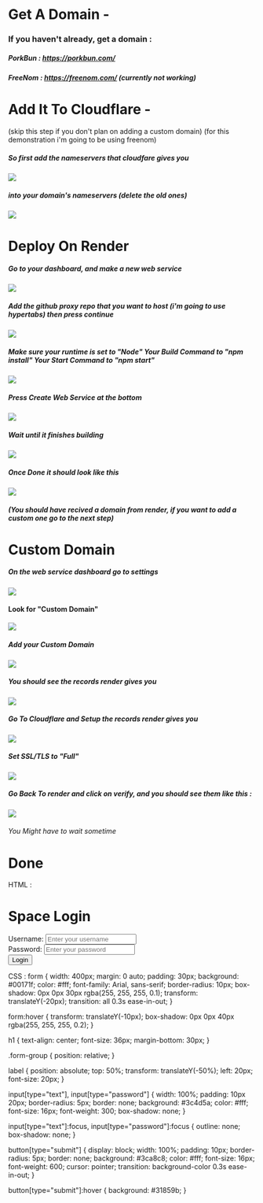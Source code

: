 # Get A Domain -
### If you haven't already, get a domain :
##### PorkBun : https://porkbun.com/
##### FreeNom : https://freenom.com/ (currently not working)

# Add It To Cloudflare -
(skip this step if you don't plan on adding a custom domain)
(for this demonstration i'm going to be using freenom)
##### So first add the nameservers that cloudfare gives you
![](https://github.com/TheNearEnd/How-To-Deploy-A-Proxy/blob/main/images/Screenshot%202023-03-03%207.09.26%20PM.png)
##### into your domain's nameservers (delete the old ones)
![](https://github.com/TheNearEnd/How-To-Deploy-A-Proxy/blob/main/images/Screenshot%202023-03-03%207.11.45%20PM.png)

# Deploy On Render
##### Go to your dashboard, and make a new web service
![](https://github.com/TheNearEnd/How-To-Deploy-A-Proxy/blob/main/images/Screenshot%202023-03-03%207.20.38%20PM.png)
##### Add the github proxy repo that you want to host (i'm going to use hypertabs) then press continue
![](https://github.com/TheNearEnd/How-To-Deploy-A-Proxy/blob/main/images/Screenshot%202023-03-03%207.26.07%20PM.png)
##### Make sure your runtime is set to "Node" Your Build Command to "npm install" Your Start Command to "npm start"
![](https://github.com/TheNearEnd/How-To-Deploy-A-Proxy/blob/main/images/Screenshot%202023-03-03%207.28.40%20PM.png)
##### Press Create Web Service at the bottom
![](https://github.com/TheNearEnd/How-To-Deploy-A-Proxy/blob/main/images/Screenshot%202023-03-03%207.31.40%20PM.png)
##### Wait until it finishes building
![](https://github.com/TheNearEnd/How-To-Deploy-A-Proxy/blob/main/images/Screenshot%202023-03-03%207.33.19%20PM.png)
##### Once Done it should look like this
![](https://github.com/TheNearEnd/How-To-Deploy-A-Proxy/blob/main/images/Screenshot%202023-03-03%207.36.59%20PM.png)
##### (You should have recived a domain from render, if you want to add a custom one go to the next step)
# Custom Domain
##### On the web service dashboard go to settings
![](https://github.com/TheNearEnd/How-To-Deploy-A-Proxy/blob/main/images/Screenshot%202023-03-04%2010.51.39%20AM.png)
#### Look for "Custom Domain"
![](https://github.com/TheNearEnd/How-To-Deploy-A-Proxy/blob/main/images/Screenshot%202023-03-04%2010.55.57%20AM.png)
##### Add your Custom Domain 
![](https://github.com/TheNearEnd/How-To-Deploy-A-Proxy/blob/main/images/Screenshot%202023-03-04%2010.57.33%20AM.png)
##### You should see the records render gives you
![](https://github.com/TheNearEnd/How-To-Deploy-A-Proxy/blob/main/images/Screenshot%202023-03-04%2010.58.18%20AM.png)
##### Go To Cloudflare and Setup the records render gives you
![](https://github.com/TheNearEnd/How-To-Deploy-A-Proxy/blob/main/images/Screenshot%202023-03-04%2010.59.33%20AM.png)
##### Set SSL/TLS to "Full"
![](https://github.com/TheNearEnd/How-To-Deploy-A-Proxy/blob/main/images/Screenshot%202023-03-04%2011.00.42%20AM.png)
##### Go Back To render and click on verify, and you should see them like this :
![](https://github.com/TheNearEnd/How-To-Deploy-A-Proxy/blob/main/images/Screenshot%202023-03-04%2011.04.01%20AM.png)
###### You Might have to wait sometime
# Done

HTML :
<form>
  <h1>Space Login</h1>
  <div class="form-group">
    <label for="username">Username:</label>
    <input type="text" id="username" name="username" placeholder="Enter your username">
  </div>
  <div class="form-group">
    <label for="password">Password:</label>
    <input type="password" id="password" name="password" placeholder="Enter your password">
  </div>
  <button type="submit">Login</button>
</form>

CSS :
form {
  width: 400px;
  margin: 0 auto;
  padding: 30px;
  background: #00171f;
  color: #fff;
  font-family: Arial, sans-serif;
  border-radius: 10px;
  box-shadow: 0px 0px 30px rgba(255, 255, 255, 0.1);
  transform: translateY(-20px);
  transition: all 0.3s ease-in-out;
}

form:hover {
  transform: translateY(-10px);
  box-shadow: 0px 0px 40px rgba(255, 255, 255, 0.2);
}

h1 {
  text-align: center;
  font-size: 36px;
  margin-bottom: 30px;
}

.form-group {
  position: relative;
}

label {
  position: absolute;
  top: 50%;
  transform: translateY(-50%);
  left: 20px;
  font-size: 20px;
}

input[type="text"], input[type="password"] {
  width: 100%;
  padding: 10px 20px;
  border-radius: 5px;
  border: none;
  background: #3c4d5a;
  color: #fff;
  font-size: 16px;
  font-weight: 300;
  box-shadow: none;
}

input[type="text"]:focus, input[type="password"]:focus {
  outline: none;
  box-shadow: none;
}

button[type="submit"] {
  display: block;
  width: 100%;
  padding: 10px;
  border-radius: 5px;
  border: none;
  background: #3ca8c8;
  color: #fff;
  font-size: 16px;
  font-weight: 600;
  cursor: pointer;
  transition: background-color 0.3s ease-in-out;
}

button[type="submit"]:hover {
  background: #31859b;
}
